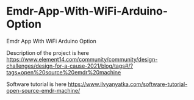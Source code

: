 # Emdr-App-With-WiFi-Arduino-Option
Emdr App With WiFi Arduino Option

Description of the project is here https://www.element14.com/community/community/design-challenges/design-for-a-cause-2021/blog/tags#/?tags=open%20source%20emdr%20machine

 
 
Software tutorial is here 
https://www.ilvyanyatka.com/software-tutorial-open-source-emdr-machine/


